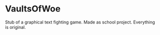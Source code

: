 # VaultsOfWoe
Stub of a graphical text fighting game. Made as school project. Everything is original.
